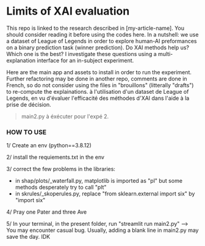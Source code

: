 # Limits of XAI evaluation #

This repo is linked to the research described in [my-article-name].
You should consider reading it before using the codes here.
In a nutshell: we use a dataset of League of Legends in order to explore human-AI preformances on a binary prediction task (winner prediction).
Do XAI methods help us? Which one is the best? I investigate these questions using a multi-explanation interface for an in-subject experiment.

Here are the main app and assets to install in order to run the experiment.
Further refactoring may be done in another repo, comments are done in French, so do not consider using the files in "brouillons" (litterally "drafts") to re-compute the explainations.
à l'utilisation d'un dataset de League of Legends, en vu d'évaluer l'efficacité des méthodes d'XAI dans l'aide à la prise de décision.

> main2.py à éxécuter pour l'expé 2.


### HOW TO USE ###

1/ Create an env (python==3.8.12)

2/ install the requiements.txt in the env

3/ correct the few problems in the libraries:
 - in shap/plots/_waterfall.py, matplotlib is imported as "pl" but some methods desperately try to call "plt"
 - in skrules/_skoperules.py, replace "from sklearn.external import six" by "import six"

4/ Pray one Pater and three Ave

5/ In your terminal, in the present folder, run "streamlit run main2.py"
 —> You may encounter casual bug. Usually, adding a blank line in main2.py may save the day. IDK
